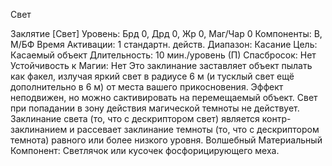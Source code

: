 
Свет

Заклятие [Свет]
Уровень: Брд 0, Дрд 0, Жр 0, Маг/Чар 0
Компоненты: В, М/БФ
Время Активации: 1 стандартн. действ.
Диапазон: Касание
Цель: Касаемый объект
Длительность: 10 мин./уровень (П)
Спасбросок: Нет
Устойчивость к Магии: Нет
Это заклинание заставляет объект пылать как факел, излучая яркий свет в
радиусе 6 м (и тусклый свет ещё дополнительно в 6 м) от места вашего
прикосновения. Эффект неподвижен,
но можно сактивировать на перемещаемый объект. Свет при попадании в
зону действия магической темноты не
действует.
Заклинание света (то, что с дескриптором свет) является контр-заклинанием и рассевает заклинание темноты (то,
что с дескриптором темнота) равного
или более низкого уровня.
Волшебный Материальный Компонент: Светлячок или кусочек фосфорицирующего меха.
